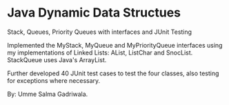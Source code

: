 # Java Dynamic Data Structues
Stack, Queues, Priority Queues with interfaces and JUnit Testing

Implemented the MyStack, MyQueue and MyPriorityQueue interfaces using my implementations of Linked Lists: AList, ListChar and SnocList.
StackQueue uses Java's ArrayList.

Further developed 40 JUnit test cases to test the four classes, also testing for exceptions where necessary.

By: Umme Salma Gadriwala.
